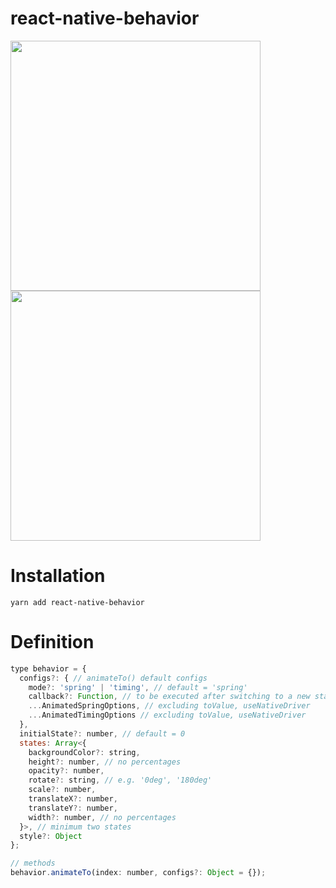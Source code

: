 # react-native-behavior
<img src="https://raw.githubusercontent.com/sonaye/react-native-behavior/master/demos/demo1.gif" width="400">
<img src="https://raw.githubusercontent.com/sonaye/react-native-behavior/master/demos/demo2.gif" width="400">

# Installation
`yarn add react-native-behavior`

# Definition
```javascript
type behavior = {
  configs?: { // animateTo() default configs
    mode?: 'spring' | 'timing', // default = 'spring'
    callback?: Function, // to be executed after switching to a new state
    ...AnimatedSpringOptions, // excluding toValue, useNativeDriver
    ...AnimatedTimingOptions // excluding toValue, useNativeDriver
  },
  initialState?: number, // default = 0
  states: Array<{
    backgroundColor?: string,
    height?: number, // no percentages
    opacity?: number,
    rotate?: string, // e.g. '0deg', '180deg'
    scale?: number,
    translateX?: number,
    translateY?: number,
    width?: number, // no percentages
  }>, // minimum two states
  style?: Object
};

// methods
behavior.animateTo(index: number, configs?: Object = {});
```
